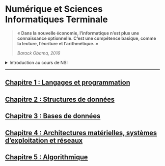 # Numérique et Sciences Informatiques Terminale

>__« Dans la nouvelle économie, l’informatique n’est plus une connaissance optionnelle. C’est une compétence basique, comme la lecture, l’écriture et l’arithmétique. »__
>
>_Barack Obama, 2016_

<details>
  <summary>Introduction au cours de NSI</summary> 

## En classe de terminale
_6 heures par semaine_
  
Cet enseignement s’appuie sur quatre concepts fondamentaux :
- Les **données**, qui représentent sous une forme numérique unifiée des informations très diverses : textes, images, sons, mesures physiques, sommes d’argent, etc.
- Les **algorithmes**, qui spécifient de façon abstraite et précise des traitements à effectuer sur les données à partir d’opérations élémentaires.
-  Les **langages**, qui permettent de traduire les algorithmes abstraits en programmes textuels ou graphiques de façon à ce qu’ils soient exécutables par les machines.
- Les **machines**, et leurs systèmes d’exploitation, qui permettent d’exécuter des programmes en enchaînant un grand nombre d’instructions simples, assurant la persistance des données par leur stockage, et de gérer les communications. On y inclut les objets connectés et les réseaux.

À ces concepts s’ajoute un élément transversal : les **interfaces** qui permettent la communication avec les humains, la collecte des données et la commande des systèmes.

Un enseignement d’informatique ne saurait se réduire à une présentation de concepts ou de méthodes sans permettre aux élèves de se les approprier en développant des **projets applicatifs**.
Une part de l’horaire de l’enseignement d’au moins un quart du total en classe doit être réservée à la conception et à l’élaboration de projets conduits par des groupes de deux à quatre élèves.

## Les compétences développées
Il permet de développer des compétences :
- **Analyser** et modéliser un problème en termes de flux et de traitement d’informations ;
- **Décomposer** un problème en sous-problèmes, reconnaître des situations déjà analysées et réutiliser des solutions ;
- **Concevoir** des solutions algorithmiques ;
- **Traduire** un algorithme dans un langage de programmation, en spécifier les interfaces et les interactions, comprendre et **réutiliser** des codes sources existants, développer des processus de **mise au point** et de **validation** de programmes ;
- **Mobiliser** les concepts et les technologies utiles pour assurer les fonctions d’acquisition, de mémorisation, de traitement et de diffusion des informations ;
- Développer des capacités d’**abstraction** et de généralisation.

Cet enseignement a vocation à multiplier les occasions de mise en activité des élèves, sous des formes variées qui permettent de développer des compétences transversales :
- Faire preuve d’**autonomie**, d’**initiative** et de **créativité** ;
- **Présenter** un problème ou sa solution, développer une **argumentation** dans le cadre d’un débat ;
- **Coopérer** au sein d’une équipe dans le cadre d’un projet ;
- **Rechercher** de l’information, **partager** des ressources ;
- Faire un usage **responsable** et critique de l’informatique.

## Le baccalauréat
L’évaluation de la spécialité NSI au bac se décompose en deux parties :
- La première est une partie écrite sur **12 points**. Vous aurez 3h30 pour composer autour de trois exercices au choix sur cinq proposés. Chaque exercice vaut 4 points.
- La seconde est une épreuve pratique sur **8 points**. Elle consiste à résoudre 2 exercices sur ordinateur, notés chacun sur 4 points. Vous serez évalué sur la base d'un dialogue avec un professeur examinateur.
  
_A noter :_
- _Les deux épreuves n'auront pas lieu le même jour._
- _Les notes de l'épreuve de terminale compteront pour le baccalauréat avec le coefficient 16 sur 60._

</details>

---

## [Chapitre 1 : Langages et programmation]()

## [Chapitre 2 : Structures de données]()

## [Chapitre 3 : Bases de données]()

## [Chapitre 4 : Architectures matérielles, systèmes d’exploitation et réseaux]()

## [Chapitre 5 : Algorithmique]()

